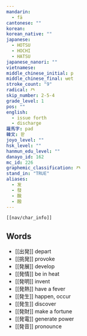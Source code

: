 ```yaml
---
mandarin:
  - fā
cantonese: ""
korean:
korean_native: ""
japanese:
  - HOTSU
  - HOCHI
  - HATSU
japanese_nanori: ""
vietnamese:
middle_chinese_initial: p
middle_chinese_final: ʉɐt
stroke_count: "9"
radical: 癶
skip_number: 2-5-4
grade_level: 1
pos: ""
english:
  - issue forth
  - discharge
羅馬字: pad
韓文: 팓
joyo_level: ""
hsk_level: ""
hanmun_edu_level: ""
danayo_id: 162
mc_id: 226
graphemic_classification: 癶
stand_in: "TRUE"
aliases:
  - 发
  - 發
  - 醗
  - 醱
---
```

```meta-bind-embed
[[nav/char_info]]
```
## Words
- [[出発]] depart
- [[挑発]] provoke
- [[発展]] develop
- [[発情]] be in heat
- [[発明]] invent
- [[発熱]] have a fever
- [[発生]] happen, occur
- [[発生]] discover
- [[発財]] make a fortune
- [[発電]] generate power
- [[発音]] pronounce